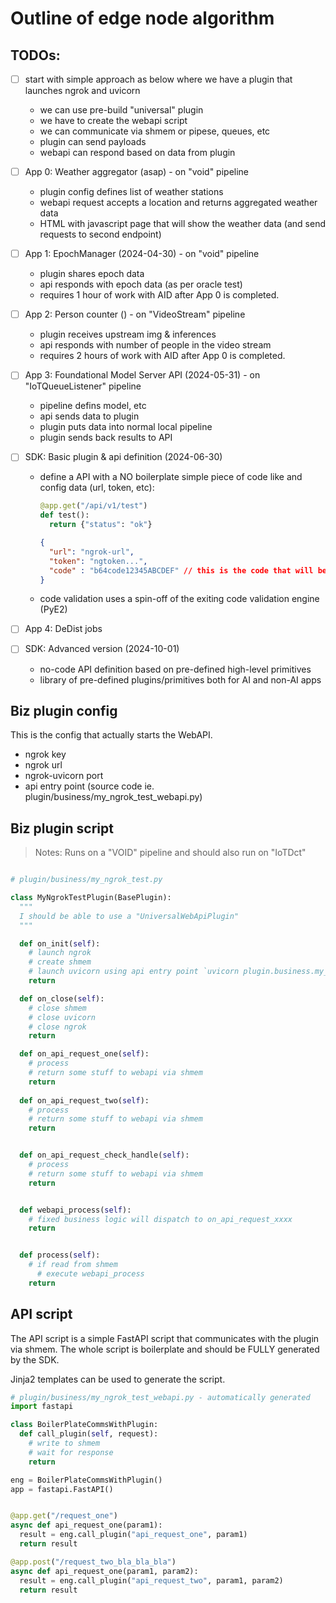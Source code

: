 # Outline of edge node algorithm

## TODOs:

  - [ ] start with simple approach as below where we have a plugin that launches ngrok and uvicorn
    - we can use pre-build "universal" plugin
    - we have to create the webapi script
    - we can communicate via shmem or pipese, queues, etc
    - plugin can send payloads
    - webapi can respond based on data from plugin


  - [ ] App 0: Weather aggregator (asap) - on "void" pipeline
    - plugin config defines list of weather stations
    - webapi request accepts a location and returns aggregated weather data
    - HTML with javascript page that will show the weather data (and send requests to second endpoint)


  - [ ] App 1: EpochManager (2024-04-30) - on "void" pipeline
    - plugin shares epoch data
    - api responds with epoch data (as per oracle test)
    - requires 1 hour of work with AID after App 0 is completed.


  - [ ] App 2: Person counter () - on "VideoStream" pipeline
    - plugin receives upstream img & inferences
    - api responds with number of people in the video stream
    - requires 2 hours of work with AID after App 0 is completed.


  - [ ] App 3: Foundational Model Server API (2024-05-31) - on "IoTQueueListener" pipeline
    - pipeline defins model, etc
    - api sends data to plugin
    - plugin puts data into normal local pipeline
    - plugin sends back results to API


  - [ ] SDK: Basic plugin & api definition (2024-06-30)
    - define a API with a NO boilerplate simple piece of code like and config data (url, token, etc):
      ```python
      @app.get("/api/v1/test")
      def test():
        return {"status": "ok"}
      ```
      ```json
      {
        "url": "ngrok-url",
        "token": "ngtoken...",
        "code" : "b64code12345ABCDEF" // this is the code that will be executed so at least basic coding skills are required
      }
      ```
    - code validation uses a spin-off of the exiting code validation engine (PyE2)


  - [ ] App 4: DeDist jobs


  - [ ] SDK: Advanced version (2024-10-01)
    - no-code API definition based on pre-defined high-level primitives
    - library of pre-defined plugins/primitives both for AI and non-AI apps

## Biz plugin config

This is the config that actually starts the WebAPI.

  - ngrok key
  - ngrok url
  - ngrok-uvicorn port
  - api entry point (source code ie. plugin/business/my_ngrok_test_webapi.py)



## Biz plugin script

> Notes: Runs on a "VOID" pipeline and should also run on "IoTDct"


```python

# plugin/business/my_ngrok_test.py

class MyNgrokTestPlugin(BasePlugin):
  """
  I should be able to use a "UniversalWebApiPlugin"
  """

  def on_init(self):
    # launch ngrok
    # create shmem
    # launch uvicorn using api entry point `uvicorn plugin.business.my_ngrok_test_webapi:app --host 0.0.0.0 ...`
    return

  def on_close(self):
    # close shmem
    # close uvicorn
    # close ngrok
    return

  def on_api_request_one(self):
    # process
    # return some stuff to webapi via shmem
    return
    
  def on_api_request_two(self):
    # process
    # return some stuff to webapi via shmem
    return


  def on_api_request_check_handle(self):
    # process
    # return some stuff to webapi via shmem
    return


  def webapi_process(self):
    # fixed business logic will dispatch to on_api_request_xxxx
    return


  def process(self):
    # if read from shmem
      # execute webapi_process
    return

```


## API script

The API script is a simple FastAPI script that communicates with the plugin via shmem.
The whole script is boilerplate and should be FULLY generated by the SDK.

Jinja2 templates can be used to generate the script.

```python
# plugin/business/my_ngrok_test_webapi.py - automatically generated
import fastapi

class BoilerPlateCommsWithPlugin:
  def call_plugin(self, request):
    # write to shmem
    # wait for response
    return

eng = BoilerPlateCommsWithPlugin()
app = fastapi.FastAPI()


@app.get("/request_one")
async def api_request_one(param1):
  result = eng.call_plugin("api_request_one", param1)
  return result

@app.post("/request_two_bla_bla_bla")
async def api_request_one(param1, param2):
  result = eng.call_plugin("api_request_two", param1, param2)
  return result  

```